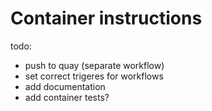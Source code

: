 # Container instructions

todo:
- push to quay (separate workflow)
- set correct trigeres for workflows
- add documentation
- add container tests?
